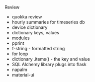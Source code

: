 Review
* quokka review
* hourly summaries for timeseries db
* device dictionary
* dictionary keys, values
* modules
* pprint
* f-string - formatted string
* for loop
* dictionary .items() - the key and value
* SQL Alchemy library plugs into flask
* napalm
* material-ui